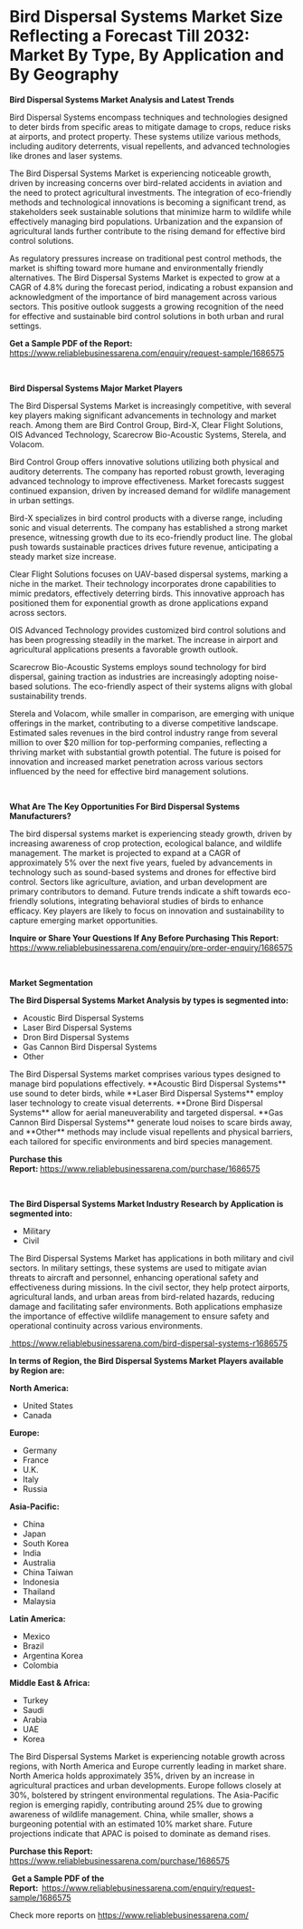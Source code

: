 <p><h1>Bird Dispersal Systems Market Size Reflecting a Forecast Till 2032: Market By Type, By Application and By Geography</h1></p><p><strong>Bird Dispersal Systems Market Analysis and Latest Trends</strong></p>
<p><p>Bird Dispersal Systems encompass techniques and technologies designed to deter birds from specific areas to mitigate damage to crops, reduce risks at airports, and protect property. These systems utilize various methods, including auditory deterrents, visual repellents, and advanced technologies like drones and laser systems.</p><p>The Bird Dispersal Systems Market is experiencing noticeable growth, driven by increasing concerns over bird-related accidents in aviation and the need to protect agricultural investments. The integration of eco-friendly methods and technological innovations is becoming a significant trend, as stakeholders seek sustainable solutions that minimize harm to wildlife while effectively managing bird populations. Urbanization and the expansion of agricultural lands further contribute to the rising demand for effective bird control solutions.</p><p>As regulatory pressures increase on traditional pest control methods, the market is shifting toward more humane and environmentally friendly alternatives. The Bird Dispersal Systems Market is expected to grow at a CAGR of 4.8% during the forecast period, indicating a robust expansion and acknowledgment of the importance of bird management across various sectors. This positive outlook suggests a growing recognition of the need for effective and sustainable bird control solutions in both urban and rural settings.</p></p>
<p><strong>Get a Sample PDF of the Report:&nbsp;</strong> <a href="https://www.reliablebusinessarena.com/enquiry/request-sample/1686575?utm_campaign=3270&utm_medium=2&utm_source=Github&utm_content=ia&utm_term=09042025&utm_id=bird-dispersal-systems">https://www.reliablebusinessarena.com/enquiry/request-sample/1686575</a></p>
<p>&nbsp;</p>
<p><strong>Bird Dispersal Systems Major Market Players</strong></p>
<p><p>The Bird Dispersal Systems Market is increasingly competitive, with several key players making significant advancements in technology and market reach. Among them are Bird Control Group, Bird-X, Clear Flight Solutions, OIS Advanced Technology, Scarecrow Bio-Acoustic Systems, Sterela, and Volacom.</p><p>Bird Control Group offers innovative solutions utilizing both physical and auditory deterrents. The company has reported robust growth, leveraging advanced technology to improve effectiveness. Market forecasts suggest continued expansion, driven by increased demand for wildlife management in urban settings.</p><p>Bird-X specializes in bird control products with a diverse range, including sonic and visual deterrents. The company has established a strong market presence, witnessing growth due to its eco-friendly product line. The global push towards sustainable practices drives future revenue, anticipating a steady market size increase.</p><p>Clear Flight Solutions focuses on UAV-based dispersal systems, marking a niche in the market. Their technology incorporates drone capabilities to mimic predators, effectively deterring birds. This innovative approach has positioned them for exponential growth as drone applications expand across sectors.</p><p>OIS Advanced Technology provides customized bird control solutions and has been progressing steadily in the market. The increase in airport and agricultural applications presents a favorable growth outlook.</p><p>Scarecrow Bio-Acoustic Systems employs sound technology for bird dispersal, gaining traction as industries are increasingly adopting noise-based solutions. The eco-friendly aspect of their systems aligns with global sustainability trends.</p><p>Sterela and Volacom, while smaller in comparison, are emerging with unique offerings in the market, contributing to a diverse competitive landscape. Estimated sales revenues in the bird control industry range from several million to over $20 million for top-performing companies, reflecting a thriving market with substantial growth potential. The future is poised for innovation and increased market penetration across various sectors influenced by the need for effective bird management solutions.</p></p>
<p>&nbsp;</p>
<p><strong>What Are The Key Opportunities For Bird Dispersal Systems Manufacturers?</strong></p>
<p><p>The bird dispersal systems market is experiencing steady growth, driven by increasing awareness of crop protection, ecological balance, and wildlife management. The market is projected to expand at a CAGR of approximately 5% over the next five years, fueled by advancements in technology such as sound-based systems and drones for effective bird control. Sectors like agriculture, aviation, and urban development are primary contributors to demand. Future trends indicate a shift towards eco-friendly solutions, integrating behavioral studies of birds to enhance efficacy. Key players are likely to focus on innovation and sustainability to capture emerging market opportunities.</p></p>
<p><strong>Inquire or Share Your Questions If Any Before Purchasing This Report:</strong> <a href="https://www.reliablebusinessarena.com/enquiry/pre-order-enquiry/1686575?utm_campaign=3270&utm_medium=2&utm_source=Github&utm_content=ia&utm_term=09042025&utm_id=bird-dispersal-systems">https://www.reliablebusinessarena.com/enquiry/pre-order-enquiry/1686575</a></p>
<p>&nbsp;</p>
<p><strong>Market Segmentation</strong></p>
<p><strong>The Bird Dispersal Systems Market Analysis by types is segmented into:</strong></p>
<p><ul><li>Acoustic Bird Dispersal Systems</li><li>Laser Bird Dispersal Systems</li><li>Dron Bird Dispersal Systems</li><li>Gas Cannon Bird Dispersal Systems</li><li>Other</li></ul></p>
<p><p>The Bird Dispersal Systems market comprises various types designed to manage bird populations effectively. **Acoustic Bird Dispersal Systems** use sound to deter birds, while **Laser Bird Dispersal Systems** employ laser technology to create visual deterrents. **Drone Bird Dispersal Systems** allow for aerial maneuverability and targeted dispersal. **Gas Cannon Bird Dispersal Systems** generate loud noises to scare birds away, and **Other** methods may include visual repellents and physical barriers, each tailored for specific environments and bird species management.</p></p>
<p><strong>Purchase this Report:&nbsp;</strong><a href="https://www.reliablebusinessarena.com/purchase/1686575?utm_campaign=3270&utm_medium=2&utm_source=Github&utm_content=ia&utm_term=09042025&utm_id=bird-dispersal-systems">https://www.reliablebusinessarena.com/purchase/1686575</a></p>
<p>&nbsp;</p>
<p><strong>The Bird Dispersal Systems Market Industry Research by Application is segmented into:</strong></p>
<p><ul><li>Military</li><li>Civil</li></ul></p>
<p><p>The Bird Dispersal Systems Market has applications in both military and civil sectors. In military settings, these systems are used to mitigate avian threats to aircraft and personnel, enhancing operational safety and effectiveness during missions. In the civil sector, they help protect airports, agricultural lands, and urban areas from bird-related hazards, reducing damage and facilitating safer environments. Both applications emphasize the importance of effective wildlife management to ensure safety and operational continuity across various environments.</p></p>
<p><a href="https://www.reliablebusinessarena.com/bird-dispersal-systems-r1686575?utm_campaign=3270&utm_medium=2&utm_source=Github&utm_content=ia&utm_term=09042025&utm_id=bird-dispersal-systems">&nbsp;https://www.reliablebusinessarena.com/bird-dispersal-systems-r1686575</a></p>
<p><strong>In terms of Region, the Bird Dispersal Systems Market Players available by Region are:</strong></p>
<p>
    <p> <strong> North America: </strong>
        <ul>
            <li>United States</li>
            <li>Canada</li>
        </ul>
        </p> 
    <p> <strong> Europe: </strong>
        <ul>
            <li>Germany</li>
            <li>France</li>
            <li>U.K.</li>
            <li>Italy</li>
            <li>Russia</li>
        </ul>
        </p> 
    <p> <strong> Asia-Pacific: </strong>
        <ul>
            <li>China</li>
            <li>Japan</li>
            <li>South Korea</li>
            <li>India</li>
            <li>Australia</li>
            <li>China Taiwan</li>
            <li>Indonesia</li>
            <li>Thailand</li>
            <li>Malaysia</li>
        </ul>
        </p> 
    <p> <strong> Latin America: </strong>
        <ul>
            <li>Mexico</li>
            <li>Brazil</li>
            <li>Argentina Korea</li>
            <li>Colombia</li>
        </ul>
        </p> 
    <p> <strong> Middle East & Africa: </strong>
        <ul>
            <li>Turkey</li>
            <li>Saudi</li>
            <li>Arabia</li>
            <li>UAE</li>
            <li>Korea</li>
        </ul>
    </p>
    </p>
<p><p>The Bird Dispersal Systems Market is experiencing notable growth across regions, with North America and Europe currently leading in market share. North America holds approximately 35%, driven by an increase in agricultural practices and urban developments. Europe follows closely at 30%, bolstered by stringent environmental regulations. The Asia-Pacific region is emerging rapidly, contributing around 25% due to growing awareness of wildlife management. China, while smaller, shows a burgeoning potential with an estimated 10% market share. Future projections indicate that APAC is poised to dominate as demand rises.</p></p>
<p><strong>Purchase this Report: </strong><a href="https://www.reliablebusinessarena.com/purchase/1686575?utm_campaign=3270&utm_medium=2&utm_source=Github&utm_content=ia&utm_term=09042025&utm_id=bird-dispersal-systems">https://www.reliablebusinessarena.com/purchase/1686575</a></p>
<p>&nbsp;<strong>Get a Sample PDF of the Report:&nbsp;&nbsp;</strong><a href="https://www.reliablebusinessarena.com/enquiry/request-sample/1686575?utm_campaign=3270&utm_medium=2&utm_source=Github&utm_content=ia&utm_term=09042025&utm_id=bird-dispersal-systems">https://www.reliablebusinessarena.com/enquiry/request-sample/1686575</a></p>
<p><strong></strong></p>
<p>Check more reports on <a href="https://www.reliablebusinessarena.com/?utm_campaign=3270&utm_medium=2&utm_source=Github&utm_content=ia&utm_term=09042025&utm_id=bird-dispersal-systems">https://www.reliablebusinessarena.com/</a></p>